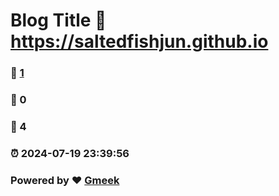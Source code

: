 # Blog Title :link: https://saltedfishjun.github.io 
### :page_facing_up: [1](https://saltedfishjun.github.io/tag.html) 
### :speech_balloon: 0 
### :hibiscus: 4 
### :alarm_clock: 2024-07-19 23:39:56 
### Powered by :heart: [Gmeek](https://github.com/Meekdai/Gmeek)
